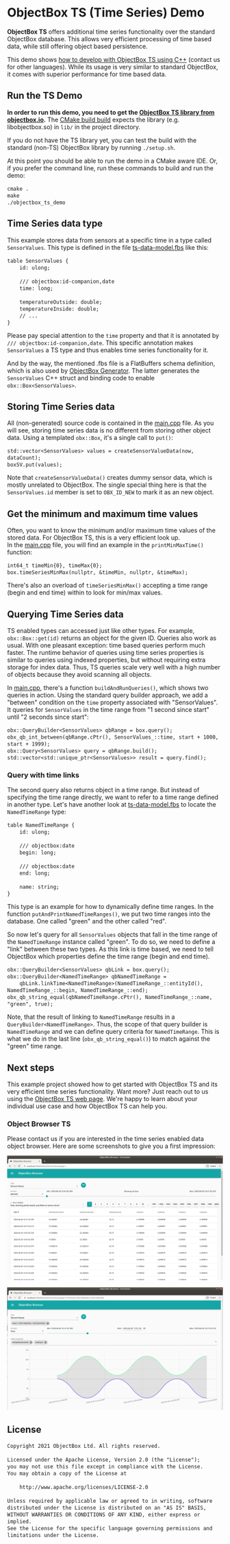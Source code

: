 ObjectBox TS (Time Series) Demo
===============================
**ObjectBox TS** offers additional time series functionality over the standard ObjectBox database.
This allows very efficient processing of time based data, while still offering object based persistence.

This demo shows [how to develop with ObjectBox TS using C++](https://cpp.objectbox.io/time-series-data) (contact us for other languages).
While its usage is very similar to standard ObjectBox, it comes with superior performance for time based data.

Run the TS Demo
---------------
**In order to run this demo, you need to get the [ObjectBox TS library from objectbox.io](https://objectbox.io/time-series-database/).**
The [CMake build build](CMakeLists.txt) expects the library (e.g. libobjectbox.so) in `lib/` in the project directory.

If you do not have the TS library yet, you can test the build with the standard (non-TS) ObjectBox library by running `./setup.sh`.

At this point you should be able to run the demo in a CMake aware IDE.
Or, if you prefer the command line, run these commands to build and run the demo:

    cmake .
    make
    ./objectbox_ts_demo

Time Series data type
---------------------
This example stores data from sensors at a specific time in a type called `SensorValues`.
This type is defined in the file [ts-data-model.fbs](ts-data-model.fbs) like this:

```
table SensorValues {
    id: ulong;

    /// objectbox:id-companion,date
    time: long;

    temperatureOutside: double;
    temperatureInside: double;
    // ...
}
```

Please pay special attention to the `time` property and that it is annotated by `/// objectbox:id-companion,date`.
This specific annotation makes `SensorValues` a TS type and thus enables time series functionality for it.

And by the way, the mentioned .fbs file is a FlatBuffers schema definition,
which is also used by [ObjectBox Generator](https://github.com/objectbox/objectbox-generator).
The latter generates the `SensorValues` C++ struct and binding code to enable `obx::Box<SensorValues>`.   
 
Storing Time Series data
------------------------
All (non-generated) source code is contained in the [main.cpp](src/main.cpp) file.
As you will see, storing time series data is no different from storing other object data.
Using a templated `obx::Box`, it's a single call to `put()`:

    std::vector<SensorValues> values = createSensorValueData(now, dataCount);
    boxSV.put(values);

Note that `createSensorValueData()` creates dummy sensor data, which is mostly unrelated to ObjectBox.
The single special thing here is that the `SensorValues.id` member is set to `OBX_ID_NEW` to mark it as an new object.

Get the minimum and maximum time values
---------------------------------------
Often, you want to know the minimum and/or maximum time values of the stored data.
For ObjectBox TS, this is a very efficient look up.  
In the [main.cpp](src/main.cpp) file, you will find an example in the `printMinMaxTime()` function:

    int64_t timeMin{0}, timeMax{0};
    box.timeSeriesMinMax(nullptr, &timeMin, nullptr, &timeMax);

There's also an overload of `timeSeriesMinMax()` accepting a time range (begin and end time) within to look for min/max values.

Querying Time Series data
-------------------------
TS enabled types can accessed just like other types.
For example, `obx::Box::get(id)` returns an object for the given ID.
Queries also work as usual. With one pleasant exception: time based queries perform much faster.
The runtime behavior of queries using time series properties is similar to queries using indexed properties,
but without requiring extra storage for index data.
Thus, TS queries scale very well with a high number of objects because they avoid scanning all objects.  

In [main.cpp](src/main.cpp), there's a function `buildAndRunQueries()`, which shows two queries in action.
Using the standard query builder approach, we add a "between" condition on the `time` property associated with "SensorValues".
It queries for `SensorValues` in the time range from "1 second since start" until "2 seconds since start":    

    obx::QueryBuilder<SensorValues> qbRange = box.query();
    obx_qb_int_between(qbRange.cPtr(), SensorValues_::time, start + 1000, start + 1999);
    obx::Query<SensorValues> query = qbRange.build();
    std::vector<std::unique_ptr<SensorValues>> result = query.find();
    
### Query with time links

The second query also returns object in a time range.
But instead of specifying the time range directly, we want to refer to a time range defined in another type.
Let's have another look at [ts-data-model.fbs](ts-data-model.fbs) to locate the `NamedTimeRange` type:

```
table NamedTimeRange {
    id: ulong;

    /// objectbox:date
    begin: long;

    /// objectbox:date
    end: long;

    name: string;
}
```

This type is an example for how to dynamically define time ranges.
In the function `putAndPrintNamedTimeRanges()`, we put two time ranges into the database.
One called "green" and the other called "red".

So now let's query for all `SensorValues` objects that fall in the time range of the `NamedTimeRange` instance called "green".
To do so, we need to define a "link" between these two types.
As this link is time based, we need to tell ObjectBox which properties define the time range (begin and end time).

    obx::QueryBuilder<SensorValues> qbLink = box.query();
    obx::QueryBuilder<NamedTimeRange> qbNamedTimeRange =
        qbLink.linkTime<NamedTimeRange>(NamedTimeRange_::entityId(), NamedTimeRange_::begin, NamedTimeRange_::end);
    obx_qb_string_equal(qbNamedTimeRange.cPtr(), NamedTimeRange_::name, "green", true);

Note, that the result of linking to `NamedTimeRange` results in a `QueryBuilder<NamedTimeRange>`.
Thus, the scope of that query builder is `NamedTimeRange` and we can define query criteria for `NamedTimeRange`.
This is what we do in the last line (`obx_qb_string_equal()`) to match against the "green" time range.

Next steps
----------
This example project showed how to get started with ObjectBox TS and its very efficient time series functionality. 
Want more? Just reach out to us using the [ObjectBox TS web page](https://objectbox.io/time-series-database/).
We're happy to learn about your individual use case and how ObjectBox TS can help you. 

### Object Browser TS

Please contact us if you are interested in the time series enabled data object browser.
Here are some screenshots to give you a first impression:

![ObjectBox Browser TS ](images/objectbox-ts-browser.png "")

![ObjectBox Browser TS ](images/objectbox-ts-browser-graph.png "")

License
-------
    Copyright 2021 ObjectBox Ltd. All rights reserved.
    
    Licensed under the Apache License, Version 2.0 (the "License");
    you may not use this file except in compliance with the License.
    You may obtain a copy of the License at
    
        http://www.apache.org/licenses/LICENSE-2.0
    
    Unless required by applicable law or agreed to in writing, software
    distributed under the License is distributed on an "AS IS" BASIS,
    WITHOUT WARRANTIES OR CONDITIONS OF ANY KIND, either express or implied.
    See the License for the specific language governing permissions and
    limitations under the License.
